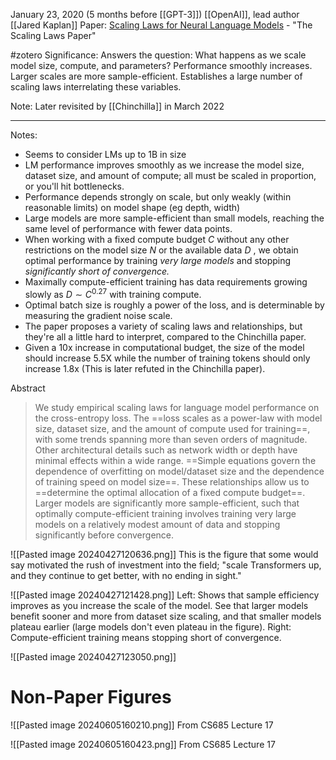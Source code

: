 January 23, 2020 (5 months before [[GPT-3]])
[[OpenAI]], lead author [[Jared Kaplan]]
Paper: [Scaling Laws for Neural Language Models](https://arxiv.org/abs/2001.08361) - "The Scaling Laws Paper"

#zotero 
Significance: Answers the question: What happens as we scale model size, compute, and parameters? Performance smoothly increases. Larger scales are more sample-efficient. Establishes a large number of scaling laws interrelating these variables.

Note: Later revisited by [[Chinchilla]] in March 2022

-----


Notes:
- Seems to consider LMs up to 1B in size
- LM performance improves smoothly as we increase the model size, dataset size, and amount of compute; all must be scaled in proportion, or you'll hit bottlenecks.
- Performance depends strongly on scale, but only weakly (within reasonable limits) on model shape (eg depth, width)
- Large models are more sample-efficient than small models, reaching the same level of performance with fewer data points.
- When working with a fixed compute budget $C$ without any other restrictions on the model size $N$ or the available data $D$ , we obtain optimal performance by training *very large models* and stopping *significantly short of convergence.*
- Maximally compute-efficient training has data requirements growing slowly as $D \sim C^{0.27}$ with training compute.
- Optimal batch size is roughly a power of the loss, and is determinable by measuring the gradient noise scale.
- The paper proposes a variety of scaling laws and relationships, but they're all a little hard to interpret, compared to the Chinchilla paper.
- Given a 10x increase in computational budget, the size of the model should increase 5.5X while the number of training tokens should only increase 1.8x (This is later refuted in the Chinchilla paper).

Abstract
> We study empirical scaling laws for language model performance on the cross-entropy loss. The ==loss scales as a power-law with model size, dataset size, and the amount of compute used for training==, with some trends spanning more than seven orders of magnitude. Other architectural details such as network width or depth have minimal effects within a wide range. ==Simple equations govern the dependence of overfitting on model/dataset size and the dependence of training speed on model size==. These relationships allow us to ==determine the optimal allocation of a fixed compute budget==. Larger models are significantly more sample-efficient, such that optimally compute-efficient training involves training very large models on a relatively modest amount of data and stopping significantly before convergence.


![[Pasted image 20240427120636.png]]
This is the figure that some would say motivated the rush of investment into the field; "scale Transformers up, and they continue to get better, with no ending in sight."

![[Pasted image 20240427121428.png]]
Left: Shows that sample efficiency improves as you increase the scale of the model. See that larger models benefit sooner and more from dataset size scaling, and that smaller models plateau earlier (large models don't even plateau in the figure).
Right: Compute-efficient training means stopping short of convergence.

![[Pasted image 20240427123050.png]]

# Non-Paper Figures

![[Pasted image 20240605160210.png]]
From CS685 Lecture 17

![[Pasted image 20240605160423.png]]
From CS685 Lecture 17